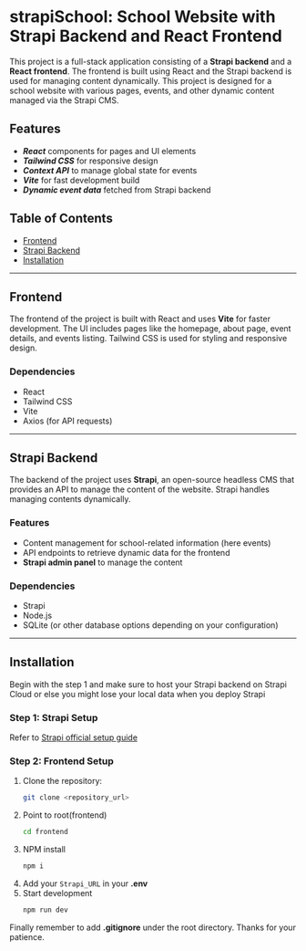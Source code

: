 # strapiSchool: School Website with Strapi Backend and React Frontend

This project is a full-stack application consisting of a **Strapi backend** and a **React frontend**. The frontend is built using React and the Strapi backend is used for managing content dynamically. This project is designed for a school website with various pages, events, and other dynamic content managed via the Strapi CMS.

## Features
- ***React*** components for pages and UI elements
- ***Tailwind CSS*** for responsive design
- ***Context API*** to manage global state for events
- ***Vite*** for fast development build
- ***Dynamic event data*** fetched from Strapi backend


## Table of Contents
- [Frontend](#frontend)
- [Strapi Backend](#strapi-backend)
- [Installation](#installation)
---

## Frontend

The frontend of the project is built with React and uses **Vite** for faster development. The UI includes pages like the homepage, about page, event details, and events listing. Tailwind CSS is used for styling and responsive design.


### Dependencies
- React
- Tailwind CSS
- Vite
- Axios (for API requests)

---

## Strapi Backend

The backend of the project uses **Strapi**, an open-source headless CMS that provides an API to manage the content of the website. Strapi handles managing contents dynamically.

### Features
- Content management for school-related information (here events)
- API endpoints to retrieve dynamic data for the frontend
- **Strapi admin panel** to manage the content

### Dependencies
- Strapi
- Node.js
- SQLite (or other database options depending on your configuration)

---

## Installation

Begin with the step 1 and make sure to host your Strapi backend on Strapi Cloud or else you might lose your local data when you deploy Strapi

### Step 1: Strapi Setup
Refer to [Strapi official setup guide](https://docs.strapi.io/dev-docs/quick-start)

### Step 2: Frontend Setup

1. Clone the repository:
   ```bash
   git clone <repository_url>
   ```
2. Point to root(frontend)
    ```bash
    cd frontend
    ```
3. NPM install
    ```bash
    npm i
    ```
4. Add your `Strapi_URL` in your **.env**
5. Start development
    ```bash
    npm run dev
    ```
Finally remember to add **.gitignore** under the root directory.
Thanks for your patience.
